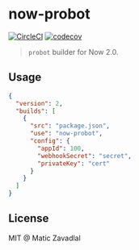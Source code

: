 # now-probot

[![CircleCI](https://circleci.com/gh/maticzav/now-probot/tree/master.svg?style=shield)](https://circleci.com/gh/maticzav/now-probot/tree/master)
[![codecov](https://codecov.io/gh/maticzav/now-probot/branch/master/graph/badge.svg)](https://codecov.io/gh/maticzav/now-probot)

> `probot` builder for Now 2.0.

## Usage

```json
{
  "version": 2,
  "builds": [
    {
      "src": "package.json",
      "use": "now-probot",
      "config": {
        "appId": 100,
        "webhookSecret": "secret",
        "privateKey": "cert"
      }
    }
  ]
}
```

## License

MIT @ Matic Zavadlal
